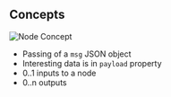 ##  Concepts

![Node Concept](slides/NodeRedConcept.jpg)

- Passing of a ```msg``` JSON object
- Interesting data is in ```payload``` property
- 0..1 inputs to a node
- 0..n outputs
